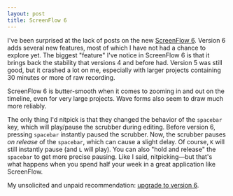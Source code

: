 ```yaml
---
layout: post
title: ScreenFlow 6
---
```


I've been surprised at the lack of posts on the new [ScreenFlow 6](https://www.telestream.net/screenflow/). Version 6 adds several new features, most of which I have not had a chance to explore yet. The biggest "feature" I've notice in ScreenFlow 6 is that it brings back the stability that versions 4 and before had. Version 5 was still good, but it crashed a lot on me, especially with larger projects containing 30 minutes or more of raw recording.

ScreenFlow 6 is butter-smooth when it comes to zooming in and out on the timeline, even for very large projects. Wave forms also seem to draw much more reliably.

The only thing I'd nitpick is that they changed the behavior of the `spacebar` key, which will play/pause the scrubber during editing. Before version 6, pressing `spacebar` instantly paused the scrubber. Now, the scrubber pauses *on release* of the `spacebar`, which can cause a slight delay. Of course, `K` will still instantly pause (and `L` will play). You can also "hold and release" the `spacebar` to get more precise pausing. Like I said, nitpicking—but that's what happens when you spend half your week in a great application like ScreenFlow.

My unsolicited and unpaid recommendation: [upgrade to version 6](https://www.telestream.net/screenflow/).
